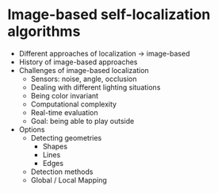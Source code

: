 Image-based self-localization algorithms
========================================

- Different approaches of localization -> image-based
- History of image-based approaches
- Challenges of image-based localization
  - Sensors: noise, angle, occlusion
  - Dealing with different lighting situations
  - Being color invariant
  - Computational complexity
  - Real-time evaluation
  - Goal: being able to play outside
- Options
  - Detecting geometries
    - Shapes
    - Lines
    - Edges
  - Detection methods
  - Global / Local Mapping
